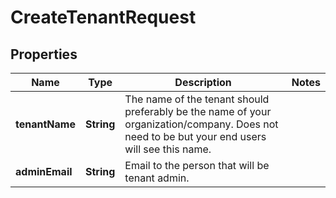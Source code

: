 

# CreateTenantRequest


## Properties

Name | Type | Description | Notes
------------ | ------------- | ------------- | -------------
**tenantName** | **String** | The name of the tenant should preferably be the name of your organization/company. Does not need to be but your end users will see this name. | 
**adminEmail** | **String** | Email to the person that will be tenant admin. | 



